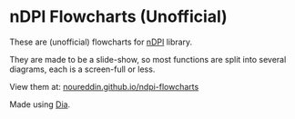 # nDPI Flowcharts (Unofficial)

These are (unofficial) flowcharts for [nDPI](https://github.com/ntop/nDPI) library.

They are made to be a slide-show, so most functions are split into several diagrams, each is a screen-full or less.

View them at: [noureddin.github.io/ndpi-flowcharts](https://noureddin.github.io/ndpi-flowcharts)

Made using [Dia](https://wiki.gnome.org/Apps/Dia).

